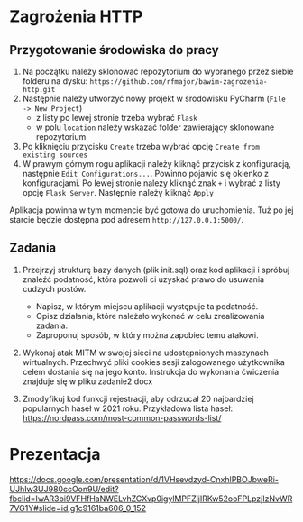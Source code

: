 # Zagrożenia HTTP

## Przygotowanie środowiska do pracy

1. Na początku należy sklonować repozytorium do wybranego przez siebie folderu na dysku:
   `https://github.com/rfmajor/bawim-zagrozenia-http.git`
2. Następnie należy utworzyć nowy projekt w środowisku PyCharm (`File -> New Project`)
   - z listy po lewej stronie trzeba wybrać `Flask`
   - w polu `location` należy wskazać folder zawierający sklonowane repozytorium
3. Po kliknięciu przycisku `Create` trzeba wybrać opcję `Create from existing sources`
4. W prawym górnym rogu aplikacji należy kliknąć przycisk z konfiguracją, następnie `Edit Configurations...`. Powinno pojawić się okienko z konfiguracjami. Po lewej stronie należy kliknąć znak `+` i wybrać z listy opcję `Flask Server`. Następnie należy kliknąć `Apply`

Aplikacja powinna w tym momencie być gotowa do uruchomienia. Tuż po jej starcie będzie dostępna pod adresem `http://127.0.0.1:5000/`.

## Zadania

1. Przejrzyj strukturę bazy danych (plik init.sql) oraz kod aplikacji i spróbuj znaleźć podatność, która pozwoli ci uzyskać prawo do usuwania cudzych postów. 
   - Napisz, w którym miejscu aplikacji występuje ta podatność.
   - Opisz działania, które należało wykonać w celu zrealizowania zadania.
   - Zaproponuj sposób, w który można zapobiec temu atakowi.

2. Wykonaj atak MITM w swojej sieci na udostępnionych maszynach wirtualnych. Przechwyć pliki cookies sesji zalogowanego użytkownika celem dostania się na jego konto.
   Instrukcja do wykonania ćwiczenia znajduje się w pliku zadanie2.docx

3. Zmodyfikuj kod funkcji rejestracji, aby odrzucał 20 najbardziej popularnych haseł w 2021 roku. Przykładowa lista haseł: https://nordpass.com/most-common-passwords-list/

# Prezentacja
https://docs.google.com/presentation/d/1VHsevdzyd-CnxhlPBOJbweRi-UJhIw3UJ980ccOon9U/edit?fbclid=IwAR3bi9VFHfHaNWELvhZCXvp0igylMPFZljIRKw52ooFPLpzjIzNvWR7VG1Y#slide=id.g1c9161ba606_0_152
